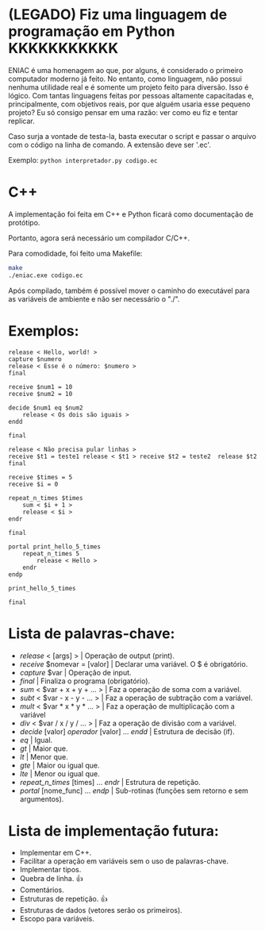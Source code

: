 # (LEGADO) Fiz uma linguagem de programação em Python KKKKKKKKKKK
ENIAC é uma homenagem ao que, por alguns, é considerado o primeiro computador moderno já feito. No entanto, como linguagem, não possui nenhuma utilidade real e é somente um projeto feito para diversão. Isso é lógico.
Com tantas linguagens feitas por pessoas altamente capacitadas e, principalmente, com objetivos reais, por que alguém usaria esse pequeno projeto? Eu só consigo pensar em uma razão: ver como eu fiz e tentar replicar.

Caso surja a vontade de testa-la, basta executar o script e passar o arquivo com o código na linha de comando. A extensão deve ser '.ec'.

Exemplo: ``` python interpretador.py codigo.ec ```

# C++
A implementação foi feita em C++ e Python ficará como documentação de protótipo.

Portanto, agora será necessário um compilador C/C++.

Para comodidade, foi feito uma Makefile:

```bash
make
./eniac.exe codigo.ec
```

Após compilado, também é possível mover o caminho do executável para as variáveis de ambiente e não ser necessário o "./".

# Exemplos:
```
release < Hello, world! >
capture $numero
release < Esse é o número: $numero >
final
```

```
receive $num1 = 10
receive $num2 = 10

decide $num1 eq $num2
    release < Os dois são iguais >
endd

final
```

```
release < Não precisa pular linhas >
receive $t1 = teste1 release < $t1 > receive $t2 = teste2  release $t2 final
```

```
receive $times = 5
receive $i = 0

repeat_n_times $times
    sum < $i + 1 >
    release < $i >
endr

final
```

```
portal print_hello_5_times 
    repeat_n_times 5
        release < Hello >
    endr
endp

print_hello_5_times

final
```

# Lista de palavras-chave:
* _release_ < [args] > | Operação de output (print).
* _receive_ $nomevar = [valor] | Declarar uma variável. O $ é obrigatório.
* _capture_ $var | Operação de input.
* _final_ | Finaliza o programa (obrigatório).
* _sum_ < $var + x + y + ... > | Faz a operação de soma com a variável.
* _subt_ < $var - x - y - ... > | Faz a operação de subtração com a variável.
* _mult_ < $var * x * y * ... > | Faz a operação de multiplicação com a variável
* _div_ < $var / x / y / ... > | Faz a operação de divisão com a variável.
* _decide_ [valor] _operador_ [valor] ... _endd_ | Estrutura de decisão (if).
* _eq_ | Igual.
* _gt_ | Maior que.
* _lt_ | Menor que.
* _gte_ | Maior ou igual que.
* _lte_ | Menor ou igual que.
* _repeat\_n\_times_ [times] ... _endr_ | Estrutura de repetição.
* _portal_ [nome_func] ... _endp_ | Sub-rotinas (funções sem retorno e sem argumentos).

# Lista de implementação futura:
- Implementar em C++.
- Facilitar a operação em variáveis sem o uso de palavras-chave.
- Implementar tipos.
- Quebra de linha. 👍
- Comentários.
- Estruturas de repetição. 👍
- Estruturas de dados (vetores serão os primeiros).
- Escopo para variáveis.